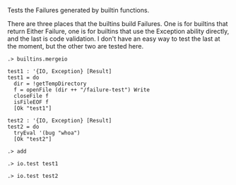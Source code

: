 Tests the Failures generated by builtin functions.

There are three places that the builtins build Failures. One is for
builtins that return Either Failure, one is for builtins that use the
Exception ability directly, and the last is code validation. I don't
have an easy way to test the last at the moment, but the other two are
tested here.

```ucm:hide
.> builtins.mergeio
```

```unison
test1 : '{IO, Exception} [Result]
test1 = do
  dir = !getTempDirectory
  f = openFile (dir ++ "/failure-test") Write
  closeFile f
  isFileEOF f
  [Ok "test1"]

test2 : '{IO, Exception} [Result]
test2 = do
  tryEval '(bug "whoa")
  [Ok "test2"]
```

```ucm
.> add
```

```ucm:error
.> io.test test1
```

```ucm:error
.> io.test test2
```
